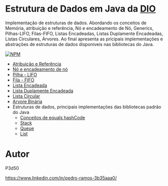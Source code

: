 # Estrutura de Dados em Java da <a href="https://digitalinnovation.one/">DIO</a>

 Implementação de estruturas de dados. Abordando os conceitos de Memória, atribuição e referência,  Nó e encadeamento de Nó, Generics, Pilhas-LIFO, Filas-FIFO, Listas Encadeadas, Listas Duplamente Encadeadas, Listas Circulares, Árvores. Ao final apresenta as pricipais implementações e abstrações de estruturas de dados disponíveis nas bibliotecas do Java.
 
[![NPM](https://img.shields.io/npm/l/react)](https://github.com/P3d50/EstruturaDeDadosEmJavaDaDIO/blob/main/LICENSE) 


- <a href="https://github.com/P3d50/EstruturaDeDadosEmJavaDaDIO/tree/main/src/main/java/com/projeto/atrubuicaoreferencia">Atribuição e Referência</a>
- <a href="https://github.com/P3d50/EstruturaDeDadosEmJavaDaDIO/tree/main/src/main/java/com/projeto/noencadeamentodeno">Nó e encadeamento de nó</a>
- <a href="https://github.com/P3d50/EstruturaDeDadosEmJavaDaDIO/tree/main/src/main/java/com/projeto/pilha">Pilha - LIFO</a>
- <a href="https://github.com/P3d50/EstruturaDeDadosEmJavaDaDIO/tree/main/src/main/java/com/projeto/fila">Fila - FIFO</a>
- <a href="https://github.com/P3d50/EstruturaDeDadosEmJavaDaDIO/tree/main/src/main/java/com/projeto/listaencadeada">Lista Encadeada</a>
- <a href="https://github.com/P3d50/EstruturaDeDadosEmJavaDaDIO/tree/main/src/main/java/com/projeto/listaduplamenteencadeada">Lista Duplamente Encadeada</a>
- <a href="https://github.com/P3d50/EstruturaDeDadosEmJavaDaDIO/tree/main/src/main/java/com/projeto/listascirculares">Lista Circular</a>
- <a href="https://github.com/P3d50/EstruturaDeDadosEmJavaDaDIO/tree/main/src/main/java/com/projeto/arvorebinaria">Arvore Binária</a>
- Estruturas de dados, principais implementações das bibliotecas  padrão do Java
  - <a href="https://github.com/P3d50/EstruturaDeDadosEmJavaDaDIO/tree/main/src/main/java/com/projeto/equalshashcode">Conceitos de equals hashCode</a> 
  - <a href="https://github.com/P3d50/EstruturaDeDadosEmJavaDaDIO/tree/main/src/main/java/com/projeto/implementacaopadraojava/stack">Stack</a> 
  - <a href="https://github.com/P3d50/EstruturaDeDadosEmJavaDaDIO/tree/main/src/main/java/com/projeto/implementacaopadraojava/queue">Queue</a> 
  - <a href="https://github.com/P3d50/EstruturaDeDadosEmJavaDaDIO/tree/main/src/main/java/com/projeto/implementacaopadraojava/list">List</a> 

 

# Autor

P3d50

https://www.linkedin.com/in/pedro-ramos-3b35aaa0/

